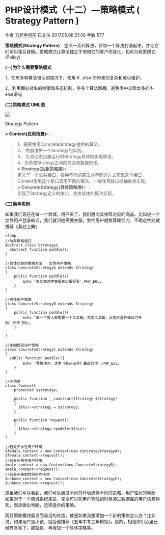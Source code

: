 # PHP设计模式（十二）—策略模式 ( Strategy Pattern )

作者  [刀斧手何在][0] 已关注 2017.05.08 21:08  字数 577  

**策略模式(Strategy Pattern)**：定义一系列算法，将每一个算法封装起来，并让它们可以相互替换。策略模式让算法独立于使用它的客户而变化，也称为政策模式(Policy)

**(一)为什么需要策略模式**

1，在有多种算法相似的情况下，使用 if...else 所带来的复杂和难以维护。

2，利用面向对象的继承和多态机制，将多个算法解耦。避免类中出现太多的if-else语句

**(二)策略模式 UML图**

![][1]



Strategy Pattern

**> Context(应用场景)**> :  
> 1、需要使用ConcreteStrategy提供的算法。  
> 2、 内部维护一个Strategy的实例。  
> 3、 负责动态设置运行时Strategy具体的实现算法。  
> 4、负责跟Strategy之间的交互和数据传递。  
**> Strategy(抽象策略类)**> ：  
> 定义了一个公共接口，各种不同的算法以不同的方式实现这个接口，Context使用这个接口调用不同的算法，一般使用接口或抽象类实现。  
**> ConcreteStrategy(具体策略类)**> ：  
> 实现了Strategy定义的接口，提供具体的算法实现。

**(三)简单实例**

如果我们现在在做一个商城，用户来了，我们想向其推荐对应的商品。比如说一个女性用户登录的话，我们就问她需要衣服，男性用户就推荐螺丝刀，不确定性别就推荐《葵花宝典》

    <?php
    //抽象策略接口
    abstract class Strategy{
      abstract function peddle();
    }
    
    //具体封装的策略方法   女性用户策略
    class ConcreteStrategyA extends Strategy
    {
        public function peddle(){
            echo '美女穿这件衣服肯定很好看'.PHP_EOL;
        }
    }
    
    //男性用户策略
    class ConcreteStrategyB extends Strategy
    {
        public function peddle(){
            echo '每一个男人都需要一个工具箱，充实工具箱，从购买各种螺丝刀开始'.PHP_EOL;
        }
    
    }
    
    //未知性别用户策略
    class ConcreteStrategyC extends Strategy
    {
      public function peddle(){
            echo '骨骼清奇，这本《葵花宝典》最适合你'.PHP_EOL;
        }
    }
    
    //环境类
    class Context{
        protected $strategy;
    
        public function __construct(Strategy $strategy)
        {
          $this->strategy = $strategy;
        }
    
        public function request()
        {
          $this->strategy->peddle($this);
        }
    }
    
    //若处于女性用户环境
    $female_context = new Context(new ConcreteStrategyA);
    $female_context->request();
    //若处于男性用户环境
    $male_context = new Context(new ConcreteStrategyB);
    $male_context->request();
    //若处于未知性别用户环境
    $unknow_context = new Context(new ConcreteStrategyC);
    $unknow_context->request();

这里我们可以看到，我们可以通过不同的环境选择不同的策略，用户性别的判断 如果对于一个商城系统来说，完全可以在用户登陆的时候通过数据库的用户信息得到，然后做出判断，选择适合的策略。

而且策略模式最显而易见的优势，就是如果我想增加一个新的策略怎么办？比如说，如果用户是小孩，就给他推荐《五年中考三年模拟》。是的，相信你们心里已经有答案了。那就是，再增加一个具体策略类。

[0]: http://www.jianshu.com/u/29417b7766fe
[1]: http://upload-images.jianshu.io/upload_images/5261067-af48a1e91eacc0f5.png